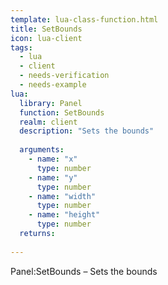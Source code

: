 ```yaml
---
template: lua-class-function.html
title: SetBounds
icon: lua-client
tags:
  - lua
  - client
  - needs-verification
  - needs-example
lua:
  library: Panel
  function: SetBounds
  realm: client
  description: "Sets the bounds"
  
  arguments:
    - name: "x"
      type: number
    - name: "y"
      type: number
    - name: "width"
      type: number
    - name: "height"
      type: number
  returns:
    
---
```


<div class="lua__search__keywords">
Panel:SetBounds &#x2013; Sets the bounds
</div>
